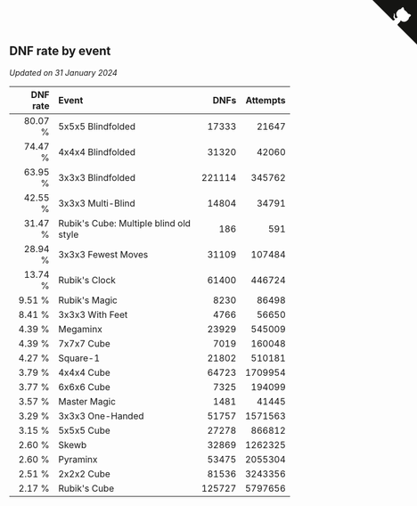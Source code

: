 ## DNF rate by event

*Updated on 31 January 2024*

| DNF rate | Event | DNFs | Attempts |
| ---: | :--- | ---: | ---: |
| 80.07 % | 5x5x5 Blindfolded | 17333 | 21647 |
| 74.47 % | 4x4x4 Blindfolded | 31320 | 42060 |
| 63.95 % | 3x3x3 Blindfolded | 221114 | 345762 |
| 42.55 % | 3x3x3 Multi-Blind | 14804 | 34791 |
| 31.47 % | Rubik's Cube: Multiple blind old style | 186 | 591 |
| 28.94 % | 3x3x3 Fewest Moves | 31109 | 107484 |
| 13.74 % | Rubik's Clock | 61400 | 446724 |
| 9.51 % | Rubik's Magic | 8230 | 86498 |
| 8.41 % | 3x3x3 With Feet | 4766 | 56650 |
| 4.39 % | Megaminx | 23929 | 545009 |
| 4.39 % | 7x7x7 Cube | 7019 | 160048 |
| 4.27 % | Square-1 | 21802 | 510181 |
| 3.79 % | 4x4x4 Cube | 64723 | 1709954 |
| 3.77 % | 6x6x6 Cube | 7325 | 194099 |
| 3.57 % | Master Magic | 1481 | 41445 |
| 3.29 % | 3x3x3 One-Handed | 51757 | 1571563 |
| 3.15 % | 5x5x5 Cube | 27278 | 866812 |
| 2.60 % | Skewb | 32869 | 1262325 |
| 2.60 % | Pyraminx | 53475 | 2055304 |
| 2.51 % | 2x2x2 Cube | 81536 | 3243356 |
| 2.17 % | Rubik's Cube | 125727 | 5797656 |


<a href="https://github.com/jonatanklosko/wca_statistics" class="github-corner" aria-label="View source on Github"><svg width="80" height="80" viewBox="0 0 250 250" style="fill:#151513; color:#fff; position: absolute; top: 0; border: 0; right: 0;" aria-hidden="true"><path d="M0,0 L115,115 L130,115 L142,142 L250,250 L250,0 Z"></path><path d="M128.3,109.0 C113.8,99.7 119.0,89.6 119.0,89.6 C122.0,82.7 120.5,78.6 120.5,78.6 C119.2,72.0 123.4,76.3 123.4,76.3 C127.3,80.9 125.5,87.3 125.5,87.3 C122.9,97.6 130.6,101.9 134.4,103.2" fill="currentColor" style="transform-origin: 130px 106px;" class="octo-arm"></path><path d="M115.0,115.0 C114.9,115.1 118.7,116.5 119.8,115.4 L133.7,101.6 C136.9,99.2 139.9,98.4 142.2,98.6 C133.8,88.0 127.5,74.4 143.8,58.0 C148.5,53.4 154.0,51.2 159.7,51.0 C160.3,49.4 163.2,43.6 171.4,40.1 C171.4,40.1 176.1,42.5 178.8,56.2 C183.1,58.6 187.2,61.8 190.9,65.4 C194.5,69.0 197.7,73.2 200.1,77.6 C213.8,80.2 216.3,84.9 216.3,84.9 C212.7,93.1 206.9,96.0 205.4,96.6 C205.1,102.4 203.0,107.8 198.3,112.5 C181.9,128.9 168.3,122.5 157.7,114.1 C157.9,116.9 156.7,120.9 152.7,124.9 L141.0,136.5 C139.8,137.7 141.6,141.9 141.8,141.8 Z" fill="currentColor" class="octo-body"></path></svg></a><style>.github-corner:hover .octo-arm{animation:octocat-wave 560ms ease-in-out}@keyframes octocat-wave{0%,100%{transform:rotate(0)}20%,60%{transform:rotate(-25deg)}40%,80%{transform:rotate(10deg)}}@media (max-width:500px){.github-corner:hover .octo-arm{animation:none}.github-corner .octo-arm{animation:octocat-wave 560ms ease-in-out}}</style>
